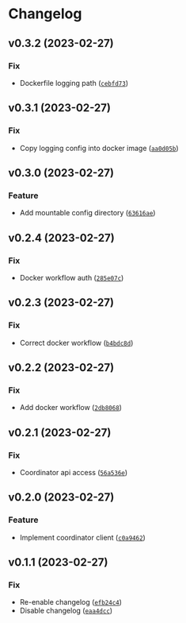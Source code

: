 # Changelog

<!--next-version-placeholder-->

## v0.3.2 (2023-02-27)
### Fix
* Dockerfile logging path ([`cebfd73`](https://github.com/EuleMitKeule/EstimEnergy/commit/cebfd73b653d62fc85dc85ffc3622b8c2d48b030))

## v0.3.1 (2023-02-27)
### Fix
* Copy logging config into docker image ([`aa0d05b`](https://github.com/EuleMitKeule/EstimEnergy/commit/aa0d05bd8eea63ee49cc9994072b49055cb870df))

## v0.3.0 (2023-02-27)
### Feature
* Add mountable config directory ([`63616ae`](https://github.com/EuleMitKeule/EstimEnergy/commit/63616ae0c1f852fa9dc529dd1088c1cf57ba1e9d))

## v0.2.4 (2023-02-27)
### Fix
* Docker workflow auth ([`285e07c`](https://github.com/EuleMitKeule/EstimEnergy/commit/285e07ce6d672b5cb3bb95e572d0af39350e9201))

## v0.2.3 (2023-02-27)
### Fix
* Correct docker workflow ([`b4bdc8d`](https://github.com/EuleMitKeule/EstimEnergy/commit/b4bdc8d4e9faba4372fbdd9434aed7952ad537c2))

## v0.2.2 (2023-02-27)
### Fix
* Add docker workflow ([`2db8068`](https://github.com/EuleMitKeule/EstimEnergy/commit/2db806882dac84bf0d0b48c898fe32e83257fe8a))

## v0.2.1 (2023-02-27)
### Fix
* Coordinator api access ([`56a536e`](https://github.com/EuleMitKeule/EstimEnergy/commit/56a536e9ef1b54285c332c8f8cd9e06c69b69480))

## v0.2.0 (2023-02-27)
### Feature
* Implement coordinator client ([`c0a9462`](https://github.com/EuleMitKeule/EstimEnergy/commit/c0a9462f264c6867b1e856143f11a918d566f007))

## v0.1.1 (2023-02-27)
### Fix
* Re-enable changelog ([`efb24c4`](https://github.com/EuleMitKeule/EstimEnergy/commit/efb24c409da59bc09457a397abd747de1c6832e7))
* Disable changelog ([`eaa4dcc`](https://github.com/EuleMitKeule/EstimEnergy/commit/eaa4dcc4dc61b7a0eac25e9e13d8b29a3cb3575e))
